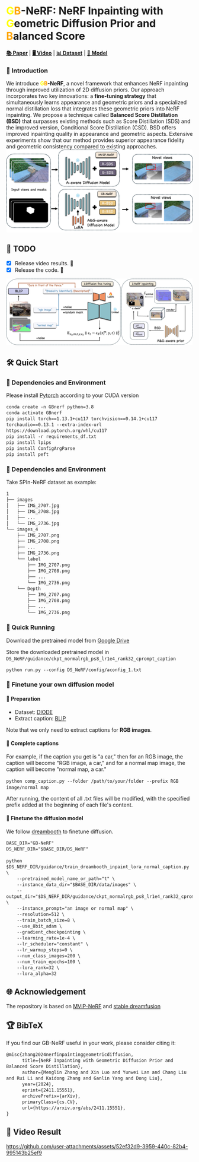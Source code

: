 # <span style="color: yellow;">G</span><span style="color: orange;">B</span>-NeRF: NeRF Inpainting with <span style="color: yellow;">G</span>eometric Diffusion Prior and <span style="color: orange;">B</span>alanced Score



[**📚 Paper**](https://arxiv.org/pdf/2411.15551) | [**🖥️ Video**](https://youtu.be/wnqE3VqRMMQ) | [**📊 Dataset**](https://drive.google.com/drive/folders/1N7D4-6IutYD40v9lfXGSVbWrd47UdJEC) | [**🔑 Model**](https://drive.google.com/drive/folders/1A-8kZMvB_IWnnYxaI_KrKokZ0IcUC_n0?usp=sharing)
### 📝 Introduction
We introduce **<span style="color: yellow;">G</span><span style="color: orange;">B</span>-NeRF**, a novel framework that enhances NeRF inpainting through improved utilization of 2D diffusion priors. Our approach incorporates two key innovations: a **fine-tuning strategy** that simultaneously learns appearance and geometric priors and a specialized normal distillation loss that integrates these geometric priors into NeRF inpainting. We propose a technique called **Balanced Score Distillation (BSD)** that surpasses existing methods such as Score Distillation (SDS) and the improved version, Conditional Score Distillation (CSD). BSD offers improved inpainting quality in appearance and geometric aspects. Extensive experiments show that our method provides superior appearance fidelity and geometric consistency compared to existing approaches. 
![teaser](figs/teaser.jpg)

## 📅 TODO
- [x] Release video results. 🎉 
- [x] Release the code. 🎉 
  
![pipeline](figs/pipeline.jpg)

## 🛠️ Quick Start
### 🌟 Dependencies and Environment
Please install [Pytorch](https://pytorch.org/get-started/locally/) according to your CUDA version
```
conda create -n GBnerf python=3.8
conda activate GBnerf
pip install torch==1.13.1+cu117 torchvision==0.14.1+cu117 torchaudio==0.13.1 --extra-index-url https://download.pytorch.org/whl/cu117
pip install -r requirements_df.txt
pip install lpips
pip install ConfigArgParse
pip install peft
```


### 🌟 Dependencies and Environment

Take SPIn-NeRF dataset as example:
```
1
├── images
│   ├── IMG_2707.jpg
│   ├── IMG_2708.jpg
│   ├── ...
│   └── IMG_2736.jpg
└── images_4
    ├── IMG_2707.png
    ├── IMG_2708.png
    ├── ...
    ├── IMG_2736.png
    └── label
        ├── IMG_2707.png
        ├── IMG_2708.png
        ├── ...
        └── IMG_2736.png
    └── Depth
        ├── IMG_2707.png
        ├── IMG_2708.png
        ├── ...
        └── IMG_2736.png

```

### 🌟 Quick Running

Download the pretrained model from [Google Drive](https://drive.google.com/drive/folders/1A-8kZMvB_IWnnYxaI_KrKokZ0IcUC_n0?usp=sharing)

Store the downloaded pretrained model in `DS_NeRF/guidance/ckpt_normalrgb_ps8_lr1e4_rank32_cprompt_caption`

```
python run.py --config DS_NeRF/config/aconfig_1.txt
```


### 🌟 Finetune your own diffusion model 

#### 🧪 Preparation
- Dataset: [DIODE](https://diode-dataset.org/)
- Extract caption: [BLIP](https://github.com/salesforce/BLIP)

Note that we only need to extract captions for **RGB images**.
#### 🧪 Complete captions

For example, if the caption you get is "a car," then for an RGB image, the caption will become "RGB image, a car," and for a normal map image, the caption will become "normal map, a car."

`python comp_caption.py --folder /path/to/your/folder --prefix RGB image/normal map`

After running, the content of all .txt files will be modified, with the specified prefix added at the beginning of each file's content.
#### 🧪 Finetune the diffusion model

We follow [dreambooth](https://github.com/huggingface/diffusers/blob/main/examples/research_projects/dreambooth_inpaint/train_dreambooth_inpaint.py) to finetune diffusion.

```
BASE_DIR="GB-NeRF"
DS_NERF_DIR="$BASE_DIR/DS_NeRF"

python $DS_NERF_DIR/guidance/train_dreambooth_inpaint_lora_normal_caption.py \
    --pretrained_model_name_or_path="t" \
    --instance_data_dir="$BASE_DIR/data/images" \
    --output_dir="$DS_NERF_DIR/guidance/ckpt_normalrgb_ps8_lr1e4_rank32_cprompt_caption" \
    --instance_prompt="an image or normal map" \
    --resolution=512 \
    --train_batch_size=8 \
    --use_8bit_adam \
    --gradient_checkpointing \
    --learning_rate=1e-4 \
    --lr_scheduler="constant" \
    --lr_warmup_steps=0 \
    --num_class_images=200 \
    --num_train_epochs=100 \
    --lora_rank=32 \
    --lora_alpha=32

```


## 🌐 Acknowledgement
The repository is based on [MVIP-NeRF](https://github.com/chenhonghua/MVIP-NeRF) and [stable dreamfusion](https://github.com/ashawkey/stable-dreamfusion) 
## 🏆 BibTeX
If you find our GB-NeRF useful in your work, please consider citing it:
```
@misc{zhang2024nerfinpaintinggeometricdiffusion,
      title={NeRF Inpainting with Geometric Diffusion Prior and Balanced Score Distillation}, 
      author={Menglin Zhang and Xin Luo and Yunwei Lan and Chang Liu and Rui Li and Kaidong Zhang and Ganlin Yang and Dong Liu},
      year={2024},
      eprint={2411.15551},
      archivePrefix={arXiv},
      primaryClass={cs.CV},
      url={https://arxiv.org/abs/2411.15551}, 
}
```
## 🚀 Video Result




https://github.com/user-attachments/assets/52ef32d9-3959-440c-82b4-995143b25ef9




